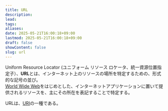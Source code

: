 ```yaml
---
title: URL
description: 
lead: 
tags: 
aliases: 
date: 2025-05-21T16:00:18+09:00
lastmod: 2025-05-21T16:00:18+09:00
draft: false
showContent: false
slug: url
---
```

Uniform Resource Locator (ユニフォーム リソース ロケータ、統一資源位置指定子）、**URL**とは、インターネット上のリソースの場所を特定するための、形式的な記号の並び。  
[World Wide Web](web/World%20Wide%20Web.md)をはじめとした、インターネットアプリケーションに置いて提供されるリソースを、主にその所在を表記することで特定する。

URLは、[URI](URI.md)の一種である。